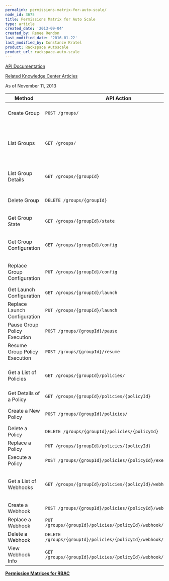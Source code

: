 ```yaml
---
permalink: permissions-matrix-for-auto-scale/
node_id: 3675
title: Permissions Matrix for Auto Scale
type: article
created_date: '2013-09-04'
created_by: Renee Rendon
last_modified_date: '2016-01-22'
last_modified_by: Constanze Kratel
product: Rackspace Autoscale
product_url: rackspace-auto-scale
---
```


[API Documentation](https://developer.rackspace.com/docs/autoscale/v1/developer-guide/)

[Related Knowledge Center Articles](/how-to/rackspace-auto-scale-overview)

As of November 11, 2013

| Method | API Action | Role | Description |
| ------ | ---------- | ---- | ----------- |
| Create Group | `POST /groups/` | **Admin only** | Creates an autoscaling group. |
| List Groups | `GET /groups/` | **Admin & Observer** | Lists the autoscaling groups available to the specified tenant. |
| List Group Details | `GET /groups/{groupId}` | **Admin & Observer** | Lists detailed autoscaling group configuration. |
| Delete Group | `DELETE /groups/{groupId}` | **Admin Only** | Deletes autoscaling group. |
| Get Group State | `GET /groups/{groupId}/state` | **Admin & Observer** | Reports autoscaling group state.  |
| Get Group Configuration | `GET /groups/{groupId}/config` | **Admin & Observer** | Lists autoscaling group configuration. |
| Replace Group Configuration | `PUT /groups/{groupId}/config` | **Admin Only**  | Updates autoscaling group configuration. |
| Get Launch Configuration  | `GET /groups/{groupId}/launch` | **Admin & Observer** | Lists launch configuration. |
| Replace Launch Configuration  | `PUT /groups/{groupId}/launch`  | **Admin Only**  | Update launch group configuration.  |
| Pause Group Policy Execution | `POST /groups/{groupId}/pause`  | **Admin Only** | Pauses policy execution. |
| Resume Group Policy Execution | `POST /groups/{groupId}/resume` | **Admin Only**  | Resumes policy execution.  |
| Get a List of Policies | `GET /groups/{groupId}/policies/`  | **Admin & Observer** | Lists scaling policies in the autoscaling group. |
| Get Details of a Policy  | `GET /groups/{groupId}/policies/{policyId}`  | **Admin & Observer** | Describes one policy.  |
| Create a New Policy  | `POST /groups/{groupId}/policies/` | **Admin Only** | Creates autoscaling policy. |
| Delete a Policy | `DELETE /groups/{groupId}/policies/{policyId}` | **Admin Only** | Deletes a policy.  |
| Replace a Policy | `PUT /groups/{groupId}/policies/{policyId}` | **Admin Only** | Updates policy. |
| Execute a Policy | `POST /groups/{groupId}/policies/{policyId}/execute` | **Admin Only** | Executes a policy. |
| Get a List of Webhooks | `GET /groups/{groupId}/policies/{policyId}/webhook` | **Admin Only** | Lists webhooks in the autoscaling group.  |
| Create a Webhook | `POST /groups/{groupId}/policies/{policyId}/webhook` | **Admin Only**  | Creates a webhook. |
| Replace a Webhook | `PUT /groups/{groupId}/policies/{policyId}/webhook/{webhookId}` | **Admin Only** | Updates a webhook.  |
| Delete a Webhook | `DELETE /groups/{groupId}/policies/{policyId}/webhook/{webhookId}` | **Admin Only** | Deletes a webhook. |
| View Webhook Info | `GET /groups/{groupId}/policies/{policyId}/webhook/{webhookId}` | **Admin Only** | Describes one webhook. |

**[Permission Matrices for RBAC](/how-to/permissions-matrix-for-role-based-access-control-rbac)**
